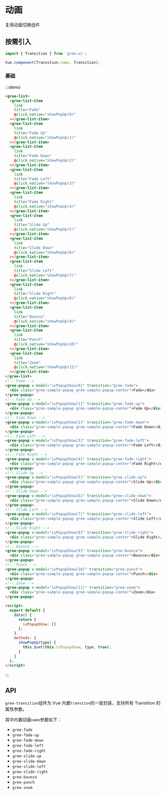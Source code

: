 # 动画

复用动画切换组件

## 按需引入

```javascript
import { Transition } from 'gree-ui';

Vue.component(Transition.name, Transition);
```

### 基础

:::demo

```html
<gree-list>
  <gree-list-item
    link
    title="Fade"
    @click.native="showPopUp(0)"
  ></gree-list-item>
  <gree-list-item
    link
    title="Fade Up"
    @click.native="showPopUp(1)"
  ></gree-list-item>
  <gree-list-item
    link
    title="Fade Down"
    @click.native="showPopUp(2)"
  ></gree-list-item>
  <gree-list-item
    link
    title="Fade Left"
    @click.native="showPopUp(3)"
  ></gree-list-item>
  <gree-list-item
    link
    title="Fade Right"
    @click.native="showPopUp(4)"
  ></gree-list-item>
  <gree-list-item
    link
    title="Slide Up"
    @click.native="showPopUp(5)"
  ></gree-list-item>
  <gree-list-item
    link
    title="Slide Down"
    @click.native="showPopUp(6)"
  ></gree-list-item>
  <gree-list-item
    link
    title="Slide Left"
    @click.native="showPopUp(7)"
  ></gree-list-item>
  <gree-list-item
    link
    title="Slide Right"
    @click.native="showPopUp(8)"
  ></gree-list-item>
  <gree-list-item
    link
    title="Bounce"
    @click.native="showPopUp(9)"
  ></gree-list-item>
  <gree-list-item
    link
    title="Punch"
    @click.native="showPopUp(10)"
  ></gree-list-item>
  <gree-list-item
    link
    title="Zoom"
    @click.native="showPopUp(11)"
  ></gree-list-item>
</gree-list>
<!-- Fade -->
<gree-popup v-model="isPopupShow[0]" transition="gree-fade">
  <div class="gree-sample-popup gree-sample-popup-center">Fade</div>
</gree-popup>
<!-- Fade Up -->
<gree-popup v-model="isPopupShow[1]" transition="gree-fade-up">
  <div class="gree-sample-popup gree-sample-popup-center">Fade Up</div>
</gree-popup>
<!-- Fade Down -->
<gree-popup v-model="isPopupShow[2]" transition="gree-fade-down">
  <div class="gree-sample-popup gree-sample-popup-center">Fade Down</div>
</gree-popup>
<!-- Fade Left -->
<gree-popup v-model="isPopupShow[3]" transition="gree-fade-left">
  <div class="gree-sample-popup gree-sample-popup-center">Fade Left</div>
</gree-popup>
<!-- Fade Right -->
<gree-popup v-model="isPopupShow[4]" transition="gree-fade-right">
  <div class="gree-sample-popup gree-sample-popup-center">Fade Right</div>
</gree-popup>
<!-- Slide Up -->
<gree-popup v-model="isPopupShow[5]" transition="gree-slide-up">
  <div class="gree-sample-popup gree-sample-popup-center">Slide Up</div>
</gree-popup>
<!-- Slide Down -->
<gree-popup v-model="isPopupShow[6]" transition="gree-slide-down">
  <div class="gree-sample-popup gree-sample-popup-center">Slide Down</div>
</gree-popup>
<!-- Slide Left -->
<gree-popup v-model="isPopupShow[7]" transition="gree-slide-left">
  <div class="gree-sample-popup gree-sample-popup-center">Slide Left</div>
</gree-popup>
<!-- Slide Right -->
<gree-popup v-model="isPopupShow[8]" transition="gree-slide-right">
  <div class="gree-sample-popup gree-sample-popup-center">Slide Right</div>
</gree-popup>
<!-- Bounce -->
<gree-popup v-model="isPopupShow[9]" transition="gree-bounce">
  <div class="gree-sample-popup gree-sample-popup-center">Bounce</div>
</gree-popup>
<!-- Punch -->
<gree-popup v-model="isPopupShow[10]" transition="gree-punch">
  <div class="gree-sample-popup gree-sample-popup-center">Punch</div>
</gree-popup>
<!-- Zoom -->
<gree-popup v-model="isPopupShow[11]" transition="gree-zoom">
  <div class="gree-sample-popup gree-sample-popup-center">Zoom</div>
</gree-popup>

<script>
  export default {
    data() {
      return {
        isPopupShow: []
      };
    },
    methods: {
      showPopUp(type) {
        this.$set(this.isPopupShow, type, true);
      }
    }
  };
</script>
```

:::

## API

`gree-transition`组件为 Vue 内置`transtion`的一层封装，支持所有 Transition 的属性参数。

其中内置动画`name`参数如下：

- `gree-fade`
- `gree-fade-up`
- `gree-fade-down`
- `gree-fade-left`
- `gree-fade-right`
- `gree-slide-up`
- `gree-slide-down`
- `gree-slide-left`
- `gree-slide-right`
- `gree-bounce`
- `gree-punch`
- `gree-zoom`

<script>
export default {
  data() {
    return {
      isPopupShow: []
    };
  },
  methods: {
    showPopUp(type) {
      this.$set(this.isPopupShow, type, true);
    }
  }
};
</script>

<style lang="less" scoped>
.gree-sample-popup {
  position: relative;
  font-size: 28px;
  font-weight: 500;
  text-align: center;
  background-color: #fff;
}
.gree-sample-popup-center {
  padding: 25px 50px;
  border-radius: 5px;
}
</style>
